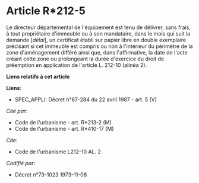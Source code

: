 # Article R*212-5

Le directeur départemental de l'équipement est tenu de délivrer, sans frais, à tout propriétaire d'immeuble ou à son
mandataire, dans le mois qui suit la demande [*délai*], un certificat établi sur papier libre en double exemplaire précisant
si cet immeuble est compris ou non à l'intérieur du périmètre de la zone d'aménagement différé ainsi que, dans l'affirmative,
la date de l'acte créant cette zone ou prolongeant la durée d'exercice du droit de préemption en application de l'article L.
212-10 (alinéa 2).

**Liens relatifs à cet article**

**Liens**:

  - SPEC_APPLI: Décret n°87-284 du 22 avril 1987 - art. 5 (V)

_Cité par_:

  - Code de l'urbanisme - art. R*213-2 (M)
  - Code de l'urbanisme - art. R*410-17 (M)

_Cite_:

  - Code de l'urbanisme L212-10 AL. 2

_Codifié par_:

  - Décret n°73-1023 1973-11-08
